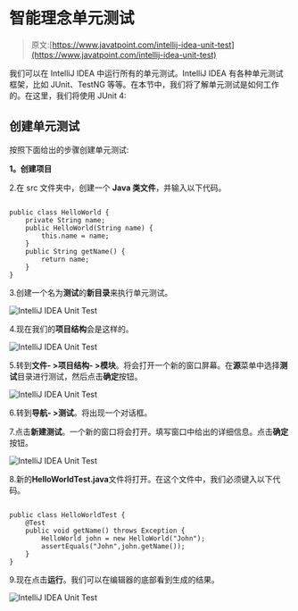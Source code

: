 # 智能理念单元测试

> 原文:[https://www.javatpoint.com/intellij-idea-unit-test](https://www.javatpoint.com/intellij-idea-unit-test)

我们可以在 IntelliJ IDEA 中运行所有的单元测试。IntelliJ IDEA 有各种单元测试框架，比如 JUnit、TestNG 等等。在本节中，我们将了解单元测试是如何工作的。在这里，我们将使用 JUnit 4:

## 创建单元测试

按照下面给出的步骤创建单元测试:

**1。创建项目**

2.在 src 文件夹中，创建一个 **Java 类文件**，并输入以下代码。

```

public class HelloWorld {
    private String name;
    public HelloWorld(String name) {
        this.name = name;
    }
    public String getName() {
        return name;
    }
}

```

3.创建一个名为**测试**的**新目录**来执行单元测试。

![IntelliJ IDEA Unit Test](../Images/4720c00b057291f95f69558213811fd7.png)

4.现在我们的**项目结构**会是这样的。

![IntelliJ IDEA Unit Test](../Images/3b2f1921814f8dede06529d0f8ba7f8a.png)

5.转到**文件- >项目结构- >模块**。将会打开一个新的窗口屏幕。在**源**菜单中选择**测试**目录进行测试，然后点击**确定**按钮。

![IntelliJ IDEA Unit Test](../Images/c3bfdf8c195a534eed31fddce3a4d269.png)

6.转到**导航- >测试**。将出现一个对话框。

7.点击**新建测试**。一个新的窗口将会打开。填写窗口中给出的详细信息。点击**确定**按钮。

![IntelliJ IDEA Unit Test](../Images/3e5b6a0d4a993c2e12a0919d829a3f51.png)

8.新的**HelloWorldTest.java**文件将打开。在这个文件中，我们必须键入以下代码。

```

public class HelloWorldTest {
    @Test
    public void getName() throws Exception {
        HelloWorld john = new HelloWorld("John");
        assertEquals("John",john.getName());
    }
}

```

9.现在点击**运行**。我们可以在编辑器的底部看到生成的结果。

![IntelliJ IDEA Unit Test](../Images/1ae8fed54253c48fe5f9630fe1e84cf6.png)